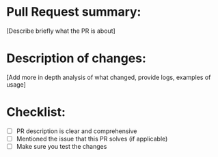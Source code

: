 # Pull Request summary:
[Describe briefly what the PR is about]

# Description of changes:
[Add more in depth analysis of what changed, provide logs, examples of usage]

# Checklist:

- [ ] PR description is clear and comprehensive
- [ ] Mentioned the issue that this PR solves (if applicable)
- [ ] Make sure you test the changes
